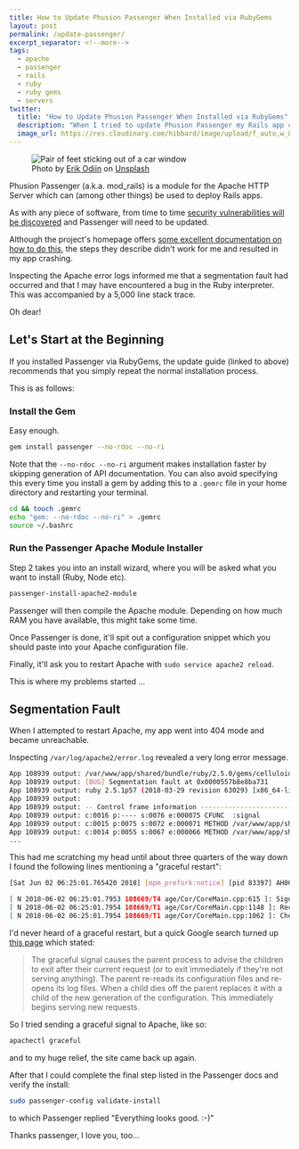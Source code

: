 ```yaml
---
title: How to Update Phusion Passenger When Installed via RubyGems
layout: post
permalink: /update-passenger/
excerpt_separator: <!--more-->
tags:
  - apache
  - passenger
  - rails
  - ruby
  - ruby gems
  - servers
twitter:
  title: "How to Update Phusion Passenger When Installed via RubyGems"
  description: "When I tried to update Phusion Passenger my Rails app crashed, and Apache's logs pointed to a segmentation fault. Here's how I fixed it."
  image_url: https://res.cloudinary.com/hibbard/image/upload/f_auto,w_800/v1535634471/passenger.jpg
---
```


<figure>
  <img src="https://res.cloudinary.com/hibbard/image/upload/f_auto,w_800/v1535634471/passenger.jpg" alt="Pair of feet sticking out of a car window">
  <figcaption>Photo by <a href="https://unsplash.com/photos/Jx39BWpv6xs">Erik Odiin</a> on <a href="https://unsplash.com/search/photos/passenger">Unsplash</a></figcaption>
</figure>

Phusion Passenger (a.k.a. mod_rails) is a module for the Apache HTTP Server which can (among other things) be used to deploy Rails apps.

As with any piece of software, from time to time [security vulnerabilities will be discovered](https://blog.phusion.nl/tag/security%20advisory/) and Passenger will need to be updated.

Although the project's homepage offers [some excellent documentation on how to do this](https://www.phusionpassenger.com/library/install/apache/upgrade/), the steps they describe didn't work for me and resulted in my app crashing.

Inspecting the Apache error logs informed me that a segmentation fault had occurred and that I may have encountered a bug in the Ruby interpreter. This was accompanied by a 5,000 line stack trace.

Oh dear!

<!--more-->

## Let's Start at the Beginning

If you installed Passenger via RubyGems, the update guide (linked to above) recommends that you simply repeat the normal installation process.

This is as follows:

### Install the Gem

Easy enough.

```sh
gem install passenger --no-rdoc --no-ri
```

Note that the `--no-rdoc --no-ri` argument makes installation faster by skipping generation of API documentation. You can also avoid specifying this every time you install a gem by adding this to a `.gemrc` file in your home directory and restarting your terminal.

```sh
cd && touch .gemrc
echo "gem: --no-rdoc --no-ri" > .gemrc
source ~/.bashrc
```

### Run the Passenger Apache Module Installer

Step 2 takes you into an install wizard, where you will be asked what you want to install (Ruby, Node etc).

```sh
passenger-install-apache2-module
```

Passenger will then compile the Apache module. Depending on how much RAM you have available, this might take some time.

Once Passenger is done, it'll spit out a configuration snippet which you should paste into your Apache configuration file.

Finally, it'll ask you to restart Apache with `sudo service apache2 reload`.

This is where my problems started ...

## Segmentation Fault

When I attempted to restart Apache, my app went into 404 mode and became unreachable.

Inspecting `/var/log/apache2/error.log` revealed a very long error message.

```sh
App 108939 output: /var/www/app/shared/bundle/ruby/2.5.0/gems/celluloid-0.17.3/lib/celluloid/mailbox.rb:41:
App 108939 output: [BUG] Segmentation fault at 0x0000557b8e8ba731
App 108939 output: ruby 2.5.1p57 (2018-03-29 revision 63029) [x86_64-linux]
App 108939 output:
App 108939 output: -- Control frame information -----------------------------------------------
App 108939 output: c:0016 p:---- s:0076 e:000075 CFUNC  :signal
App 108939 output: c:0015 p:0075 s:0072 e:000071 METHOD /var/www/app/shared/bundle/ruby/2.5.0/gems/celluloid-0.17.3/lib/celluloid/mailbox.rb:41
App 108939 output: c:0014 p:0055 s:0067 e:000066 METHOD /var/www/app/shared/bundle/ruby/2.5.0/gems/celluloid-0.17.3/lib/celluloid/proxy/actor.rb:35
...
```

This had me scratching my head until about three quarters of the way down I found the following lines mentioning a "graceful restart":

```bash
[Sat Jun 02 06:25:01.765420 2018] [mpm_prefork:notice] [pid 83397] AH00171: Graceful restart requested, doing restart

[ N 2018-06-02 06:25:01.7953 108669/T4 age/Cor/CoreMain.cpp:615 ]: Signal received. Gracefully shutting down... (send signal 2 more time(s) to force shutdown)
[ N 2018-06-02 06:25:01.7954 108669/T1 age/Cor/CoreMain.cpp:1148 ]: Received command to shutdown gracefully. Waiting until all clients have disconnected...
[ N 2018-06-02 06:25:01.7954 108669/T1 age/Cor/CoreMain.cpp:1062 ]: Checking whether to disconnect long-running connections for process 127768, application /var/www/app/current (production)
```

I'd never heard of a graceful restart, but a quick Google search turned up [this page](https://benohead.com/apache2-graceful-restart-seg-fault-or-similar-nasty-error-detected-in-the-parent-process/) which stated:

> The graceful signal causes the parent process to advise the children to exit after their current request (or to exit immediately if they're not serving anything). The parent re-reads its configuration files and re-opens its log files. When a child dies off the parent replaces it with a child of the new generation of the configuration. This immediately begins serving new requests.

So I tried sending a graceful signal to Apache, like so:

```sh
apachectl graceful
```

and to my huge relief, the site came back up again.

After that I could complete the final step listed in the Passenger docs and verify the install:

```sh
sudo passenger-config validate-install
```

to which Passenger replied "Everything looks good. :-)"

Thanks passenger, I love you, too...
